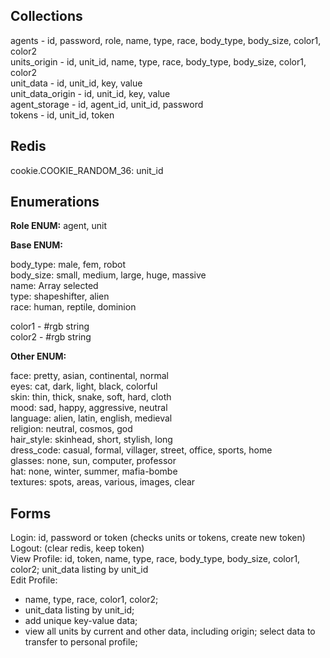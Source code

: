 ## Collections  

agents - id, password, role, name, type, race, body_type, body_size, color1, color2  
units_origin - id, unit_id, name, type, race, body_type, body_size, color1, color2  
unit_data - id, unit_id, key, value  
unit_data_origin - id, unit_id, key, value  
agent_storage - id, agent_id, unit_id, password  
tokens - id, unit_id, token  

## Redis  

cookie.COOKIE_RANDOM_36: unit_id  

## Enumerations

__Role ENUM:__ agent, unit  

__Base ENUM:__  

body_type: male, fem, robot  
body_size: small, medium, large, huge, massive  
name: Array selected  
type: shapeshifter, alien  
race: human, reptile, dominion  

color1 - #rgb string  
color2 - #rgb string  

__Other ENUM:__  

face: pretty, asian, continental, normal  
eyes: cat, dark, light, black, colorful  
skin: thin, thick, snake, soft, hard, cloth  
mood: sad, happy, aggressive, neutral  
language: alien, latin, english, medieval  
religion: neutral, cosmos, god  
hair_style: skinhead, short, stylish, long  
dress_code: casual, formal, villager, street, office, sports, home  
glasses: none, sun, computer, professor  
hat: none, winter, summer, mafia-bombe  
textures: spots, areas, various, images, clear  

## Forms

Login: id, password or token (checks units or tokens, create new token)  
Logout: (clear redis, keep token)  
View Profile: id, token, name, type, race, body_type, body_size, color1, color2; unit_data listing by unit_id  
Edit Profile:  
- name, type, race, color1, color2;  
- unit_data listing by unit_id;  
- add unique key-value data;  
- view all units by current and other data, including origin; select data to transfer to personal profile;  

